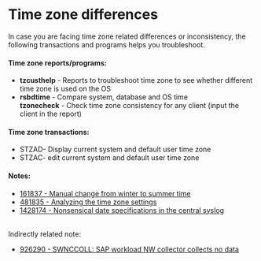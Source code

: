 # Time zone differences

In case you are facing time zone related differences or inconsistency, the following transactions and programs helps you troubleshoot.

#### Time zone reports/programs:

* **tzcusthelp** - Reports to troubleshoot time zone to see whether different time zone is used on the OS
* **rsbdtime** - Compare system, database and OS time\
  **tzonecheck** - Check time zone consistency for any client (input the client in the report)

#### Time zone transactions:

* STZAD- Display current system and default user time zone
* STZAC- edit current system and default user time zone

#### Notes:

* [161837 - Manual change from winter to summer time](https://launchpad.support.sap.com/#/notes/161837)
* [481835 - Analyzing the time zone settings](https://launchpad.support.sap.com/#/notes/481835)
* [1428174 - Nonsensical date specifications in the central syslog](https://launchpad.support.sap.com/#/notes/1428174)

\
Indirectly related note:

* [926290 - SWNCCOLL: SAP workload NW collector collects no data](https://launchpad.support.sap.com/#/notes/926290)
